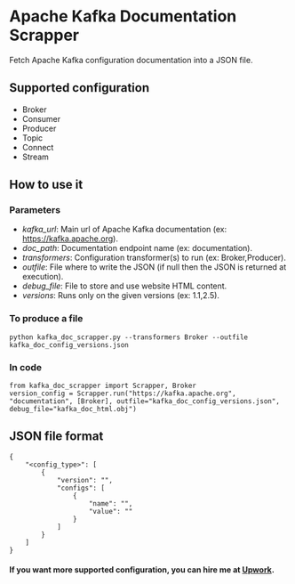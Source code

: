 # Apache Kafka Documentation Scrapper
Fetch Apache Kafka configuration documentation into a JSON file.
## Supported configuration
- Broker
- Consumer
- Producer
- Topic
- Connect
- Stream
## How to use it
### Parameters
- *kafka_url*: Main url of Apache Kafka documentation (ex: https://kafka.apache.org).
- *doc_path*: Documentation endpoint name (ex: documentation).
- *transformers*: Configuration transformer(s) to run (ex: Broker,Producer).
- *outfile*: File where to write the JSON (if null then the JSON is returned at execution).
- *debug_file*: File to store and use website HTML content.
- *versions*: Runs only on the given versions (ex: 1.1,2.5).
### To produce a file
```
python kafka_doc_scrapper.py --transformers Broker --outfile kafka_doc_config_versions.json
```
### In code
```
from kafka_doc_scrapper import Scrapper, Broker
version_config = Scrapper.run("https://kafka.apache.org", "documentation", [Broker], outfile="kafka_doc_config_versions.json", debug_file="kafka_doc_html.obj")
```
## JSON file format
```
{
    "<config_type>": [
        {
            "version": "",
            "configs": [
                {
                    "name": "",
                    "value": ""
                }
            ]
        }
    ]
}
```
#### If you want more supported configuration, you can hire me at [Upwork](https://www.upwork.com/workwith/charlescogoluegnes).